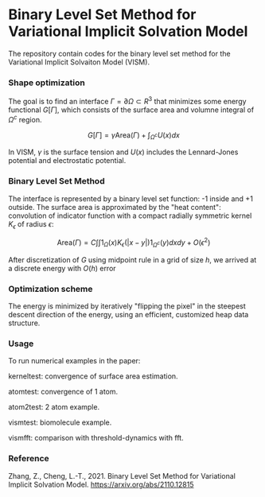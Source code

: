 # Binary Level Set Method for Variational Implicit Solvation Model

The repository contain codes for the binary level set method for the Variational Implicit Solvaiton Model (VISM).

### Shape optimization
The goal is to find an interface $\Gamma = \partial \Omega \subset R^3$  that minimizes some energy functional $G[\Gamma]$, which consists of the surface area and volumne integral of $\Omega^c$ region.

$$
G[\Gamma] = \gamma \text{Area}(\Gamma) + \int_{\Omega^c} U(x) dx
$$

In VISM, $\gamma$ is the surface tension and $U(x)$ includes the Lennard-Jones potential and electrostatic potential.

### Binary Level Set Method
The interface is represented by a binary level set function: -1 inside and +1 outside. The surface area is approximated by the "heat content": convolution of indicator function with a compact radially symmetric kernel $K_\epsilon$ of radius $\epsilon$:

$$
\text{Area}(\Gamma) = C \int \int 1_{\Omega}(x) K_{\epsilon}(|x-y|)  1_{\Omega^c}(y)dxdy + O(\epsilon^2)
$$

After discretization of $G$ using midpoint rule in a grid of size $h$, we arrived at a discrete energy with $O(h)$ error

### Optimization scheme
The energy is minimized by iteratively "flipping the pixel" in the steepest descent direction of the energy, using an efficient, customized heap data structure.

### Usage

To run numerical examples in the paper:

kerneltest: convergence of surface area estimation.

atomtest: convergence of 1 atom.

atom2test: 2 atom example.

vismtest: biomolecule example.

vismfft: comparison with threshold-dynamics with fft.



### Reference
Zhang, Z., Cheng, L.-T., 2021. Binary Level Set Method for Variational Implicit Solvation Model. https://arxiv.org/abs/2110.12815
